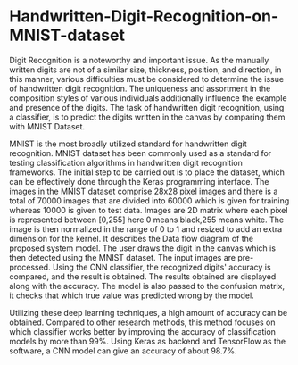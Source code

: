 # Handwritten-Digit-Recognition-on-MNIST-dataset
Digit Recognition is a noteworthy and important issue. As the manually written digits are not of a similar size, thickness, position, and direction, in this manner, various difficulties must be considered to determine the issue of handwritten digit recognition. The uniqueness and assortment in the composition styles of various individuals additionally influence the example and presence of the digits. The task of handwritten digit recognition, using a classifier, is to predict the digits written in the canvas by comparing them with MNIST Dataset.

MNIST is the most broadly utilized standard for handwritten digit recognition. MNIST dataset has been commonly used as a standard for testing classification algorithms in handwritten digit recognition frameworks. The initial step to be carried out is to place the dataset, which can be effectively done through the Keras programming interface. The images in the MNIST dataset comprise 28x28 pixel images and there is a total of 70000 images that are divided into 60000 which is given for training whereas 10000 is given to test data. Images are 2D matrix where each pixel is represented between [0,255] here 0 means black,255 means white. The image is then normalized in the range of 0 to 1 and resized to add an extra dimension for the kernel. It describes the Data flow diagram of the proposed system model. The user draws the digit in the canvas which is then detected using the MNIST dataset. The input images are pre-processed. Using the CNN classifier, the recognized digits' accuracy is compared, and the result is obtained. The results obtained are displayed along with the accuracy. The model is also passed to the confusion matrix, it checks that which true value was predicted wrong by the model.

Utilizing these deep learning techniques, a high amount of accuracy can be obtained. Compared to other research methods, this method focuses on which classifier works better by improving the accuracy of classification models by more than 99%. Using Keras as backend and TensorFlow as the software, a CNN model can give an accuracy of about 98.7%.
